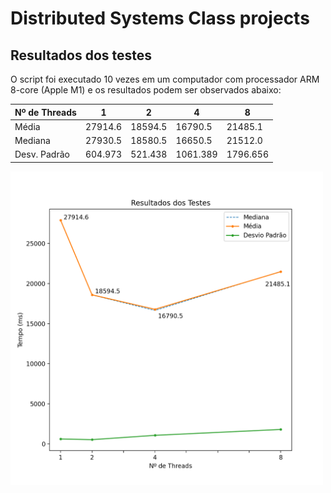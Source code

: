 # Distributed Systems Class projects

## Resultados dos testes

O script foi executado 10 vezes em um computador com processador ARM 8-core (Apple M1) e os resultados podem ser observados abaixo:

| Nº de Threads |    1    |    2    |    4     |    8     |
| ------------- | ------- | ------- | -------- | -------- |
|     Média     | 27914.6 | 18594.5 | 16790.5  | 21485.1  |
|    Mediana    | 27930.5 | 18580.5 | 16650.5  | 21512.0  |
|  Desv. Padrão | 604.973 | 521.438 | 1061.389 | 1796.656 |

<p align="left">
  <img src="results.png" width="500" title="Resultados">
</p>
